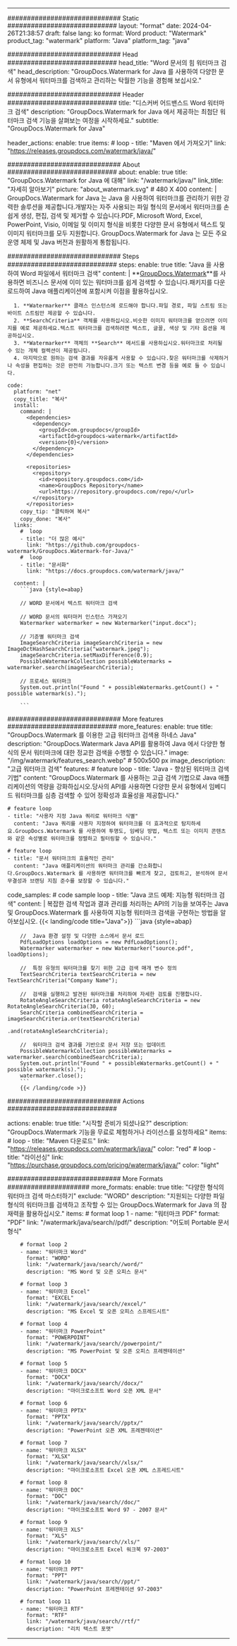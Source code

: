
---
############################# Static ############################
layout: "format"
date:  2024-04-26T21:38:57
draft: false
lang: ko
format: Word
product: "Watermark"
product_tag: "watermark"
platform: "Java"
platform_tag: "java"

############################# Head ############################
head_title: "Word 문서의 힘 워터마크 검색"
head_description: "GroupDocs.Watermark for Java 를 사용하여 다양한 문서 유형에서 워터마크를 검색하고 관리하는 탁월한 기능을 경험해 보십시오."

############################# Header ############################
title: "디스커버 어드밴스드 Word 워터마크 검색" 
description: "GroupDocs.Watermark for Java 에서 제공하는 최첨단 워터마크 검색 기능을 살펴보는 여정을 시작하세요."
subtitle: "GroupDocs.Watermark for Java" 

header_actions:
  enable: true
  items:
    #  loop
    - title: "Maven 에서 가져오기"
      link: "https://releases.groupdocs.com/watermark/java/"
      
############################# About ############################
about:
    enable: true
    title: "GroupDocs.Watermark for Java 에 대해"
    link: "/watermark/java/"
    link_title: "자세히 알아보기"
    picture: "about_watermark.svg" # 480 X 400
    content: |
       GroupDocs.Watermark for Java 는 Java 을 사용하여 워터마크를 관리하기 위한 강력한 솔루션을 제공합니다.개발자는 자주 사용되는 파일 형식의 문서에서 워터마크를 손쉽게 생성, 편집, 검색 및 제거할 수 있습니다.PDF, Microsoft Word, Excel, PowerPoint, Visio, 이메일 및 이미지 형식을 비롯한 다양한 문서 유형에서 텍스트 및 이미지 워터마크를 모두 지원합니다. GroupDocs.Watermark for Java 는 모든 주요 운영 체제 및 Java 버전과 원활하게 통합됩니다.

############################# Steps ############################
steps:
    enable: true
    title: "Java 을 사용하여 Word 파일에서 워터마크 검색"
    content: |
      **[GroupDocs.Watermark](https://products.groupdocs.com/watermark/java/)**를 사용하면 비즈니스 문서에 이미 있는 워터마크를 쉽게 검색할 수 있습니다.패키지를 다운로드하여 Java 애플리케이션에 포함시켜 이점을 활용하십시오.
      
      1. **Watermarker** 클래스 인스턴스에 로드해야 합니다.파일 경로, 파일 스트림 또는 바이트 스트림만 제공할 수 있습니다.
      2. **SearchCriteria** 객체를 사용하십시오.비슷한 이미지 워터마크를 얻으려면 이미지를 예로 제공하세요.텍스트 워터마크를 검색하려면 텍스트, 글꼴, 색상 및 기타 옵션을 제공하십시오.
      3. **Watermarker** 객체의 **Search** 메서드를 사용하십시오.워터마크로 처리될 수 있는 개체 컬렉션이 제공됩니다.
      4. 마지막으로 원하는 검색 결과를 자유롭게 사용할 수 있습니다.찾은 워터마크를 삭제하거나 속성을 편집하는 것은 완전히 가능합니다.크기 또는 텍스트 변경 등을 예로 들 수 있습니다.
   
    code:
      platform: "net"
      copy_title: "복사"
      install:
        command: |
          <dependencies>
            <dependency>
              <groupId>com.groupdocs</groupId>
              <artifactId>groupdocs-watermark</artifactId>
              <version>{0}</version>
            </dependency>
          </dependencies>

          <repositories>
            <repository>
              <id>repository.groupdocs.com</id>
              <name>GroupDocs Repository</name>
              <url>https://repository.groupdocs.com/repo/</url>
            </repository>
          </repositories>
        copy_tip: "클릭하여 복사"
        copy_done: "복사"
      links:
        #  loop
        - title: "더 많은 예시"
          link: "https://github.com/groupdocs-watermark/GroupDocs.Watermark-for-Java/"
        #  loop
        - title: "문서화"
          link: "https://docs.groupdocs.com/watermark/java/"
          
      content: |
        ```java {style=abap}

        // WORD 문서에서 텍스트 워터마크 검색

        // WORD 문서의 워터마커 인스턴스 가져오기
        Watermarker watermarker = new Watermarker("input.docx");

        // 기준별 워터마크 검색
        ImageSearchCriteria imageSearchCriteria = new ImageDctHashSearchCriteria("watermark.jpeg");
        imageSearchCriteria.setMaxDifference(0.9);
        PossibleWatermarkCollection possibleWatermarks = watermarker.search(imageSearchCriteria);

        // 프로세스 워터마크
        System.out.println("Found " + possibleWatermarks.getCount() + " possible watermark(s).");
        
        ```   
        
############################# More features ############################
more_features:
  enable: true
  title: "GroupDocs.Watermark 를 이용한 고급 워터마크 검색용 하네스 Java"
  description: "GroupDocs.Watermark Java API를 활용하여 Java 에서 다양한 형식의 문서 워터마크에 대한 정교한 검색을 수행할 수 있습니다."
  image: "/img/watermark/features_search.webp" # 500x500 px
  image_description: "고급 워터마크 검색"
  features:
    # feature loop
    - title: "Java - 향상된 워터마크 검색 기법"
      content: "GroupDocs.Watermark 를 사용하는 고급 검색 기법으로 Java 애플리케이션의 역량을 강화하십시오.당사의 API를 사용하면 다양한 문서 유형에서 임베디드 워터마크를 심층 검색할 수 있어 정확성과 효율성을 제공합니다."

    # feature loop
    - title: "사용자 지정 Java 쿼리로 워터마크 식별"
      content: "Java 쿼리를 사용자 지정하여 워터마크를 더 효과적으로 탐지하세요.GroupDocs.Watermark 를 사용하여 투명도, 임베딩 방법, 텍스트 또는 이미지 콘텐츠와 같은 속성별로 워터마크를 정렬하고 필터링할 수 있습니다."

    # feature loop
    - title: "문서 워터마크의 효율적인 관리"
      content: "Java 애플리케이션의 워터마크 관리를 간소화합니다.GroupDocs.Watermark 를 사용하면 워터마크를 빠르게 찾고, 검토하고, 분석하여 문서 무결성과 브랜딩 지침 준수를 보장할 수 있습니다."
      
  code_samples:
    # code sample loop
    - title: "Java 코드 예제: 지능형 워터마크 검색"
      content: |
        복잡한 검색 작업과 결과 관리를 처리하는 API의 기능을 보여주는 Java 및 GroupDocs.Watermark 를 사용하여 지능형 워터마크 검색을 구현하는 방법을 알아보십시오.
        {{< landing/code title="Java">}}
        ```java {style=abap}
        
        //  Java 환경 설정 및 다양한 소스에서 문서 로드
        PdfLoadOptions loadOptions = new PdfLoadOptions();
        Watermarker watermarker = new Watermarker("source.pdf", loadOptions);

        //  특정 유형의 워터마크를 찾기 위한 고급 검색 매개 변수 정의
        TextSearchCriteria textSearchCriteria = new TextSearchCriteria("Company Name");

        //  검색을 실행하고 발견된 워터마크를 처리하여 자세한 검토를 진행합니다.
        RotateAngleSearchCriteria rotateAngleSearchCriteria = new RotateAngleSearchCriteria(30, 60);
        SearchCriteria combinedSearchCriteria = imageSearchCriteria.or(textSearchCriteria)
                                                                   .and(rotateAngleSearchCriteria);

        //  워터마크 검색 결과를 기반으로 문서 저장 또는 업데이트
        PossibleWatermarkCollection possibleWatermarks = watermarker.search(combinedSearchCriteria);
        System.out.println("Found " + possibleWatermarks.getCount() + " possible watermark(s).");
        watermarker.close();
        ```
        {{< /landing/code >}}


############################# Actions ############################

actions:
  enable: true
  title: "시작할 준비가 되셨나요?"
  description: "GroupDocs.Watermark 기능을 무료로 체험하거나 라이선스를 요청하세요"
  items:
    #  loop
    - title: "Maven 다운로드"
      link: "https://releases.groupdocs.com/watermark/java/"
      color: "red"
        #  loop
    - title: "라이선싱"
      link: "https://purchase.groupdocs.com/pricing/watermark/java/"
      color: "light"


############################# More Formats #####################
more_formats:
    enable: true
    title: "다양한 형식의 워터마크 검색 마스터하기"
    exclude: "WORD"
    description: "지원되는 다양한 파일 형식의 워터마크를 검색하고 조작할 수 있는 GroupDocs.Watermark for Java 의 잠재력을 활용하십시오."
    items: 
        # format loop 1
        - name: "워터마크 PDF"
          format: "PDF"
          link: "/watermark/java/search//pdf/"
          description: "어도비 Portable 문서 형식"

        # format loop 2
        - name: "워터마크 Word"
          format: "WORD"
          link: "/watermark/java/search//word/"
          description: "MS Word 및 오픈 오피스 문서"
          
        # format loop 3
        - name: "워터마크 Excel"
          format: "EXCEL"
          link: "/watermark/java/search//excel/"
          description: "MS Excel 및 오픈 오피스 스프레드시트"

        # format loop 4
        - name: "워터마크 PowerPoint"
          format: "POWERPOINT"
          link: "/watermark/java/search//powerpoint/"
          description: "MS PowerPoint 및 오픈 오피스 프레젠테이션"

        # format loop 5
        - name: "워터마크 DOCX"
          format: "DOCX"
          link: "/watermark/java/search//docx/"
          description: "마이크로소프트 Word 오픈 XML 문서"
          
        # format loop 6
        - name: "워터마크 PPTX"
          format: "PPTX"
          link: "/watermark/java/search//pptx/"
          description: "PowerPoint 오픈 XML 프레젠테이션"
          
        # format loop 7
        - name: "워터마크 XLSX"
          format: "XLSX"
          link: "/watermark/java/search//xlsx/"
          description: "마이크로소프트 Excel 오픈 XML 스프레드시트"

        # format loop 8
        - name: "워터마크 DOC"
          format: "DOC"
          link: "/watermark/java/search//doc/"
          description: "마이크로소프트 Word 97 - 2007 문서"

        # format loop 9
        - name: "워터마크 XLS"
          format: "XLS"
          link: "/watermark/java/search//xls/"
          description: "마이크로소프트 Excel 워크북 97-2003"

        # format loop 10
        - name: "워터마크 PPT"
          format: "PPT"
          link: "/watermark/java/search//ppt/"
          description: "PowerPoint 프레젠테이션 97-2003"

        # format loop 11
        - name: "워터마크 RTF"
          format: "RTF"
          link: "/watermark/java/search//rtf/"
          description: "리치 텍스트 포맷"

---